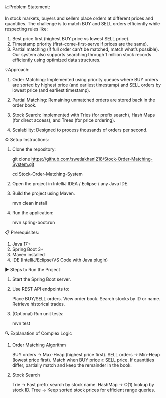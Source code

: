 📈Problem Statement:

In stock markets, buyers and sellers place orders at different prices and quantities. The challenge is to match BUY and SELL orders efficiently while respecting rules like:
1. Best price first (highest BUY price vs lowest SELL price).
2. Timestamp priority (first-come-first-serve if prices are the same).
3. Partial matching (if full order can’t be matched, match what’s possible).
Our system also supports searching through 1 million stock records efficiently using optimized data structures.

💡Approach:

1. Order Matching: Implemented using priority queues where BUY orders are sorted by highest price (and earliest timestamp) and SELL orders by lowest price (and earliest timestamp).

2. Partial Matching: Remaining unmatched orders are stored back in the order book.

3. Stock Search: Implemented with Tries (for prefix search), Hash Maps (for direct access), and Trees (for price ordering).

4. Scalability: Designed to process thousands of orders per second.

⚙️ Setup Instructions:

1. Clone the repository:

    git clone https://github.com/swetlakhani218/Stock-Order-Matching-System.git

    cd Stock-Order-Matching-System

2. Open the project in IntelliJ IDEA / Eclipse / any Java IDE.

3. Build the project using Maven.

   mvn clean install

4. Run the application:

   mvn spring-boot:run

📋 Prerequisites:

1. Java 17+
2. Spring Boot 3+
3. Maven installed
4. IDE (IntelliJ/Eclipse/VS Code with Java plugin)

▶️ Steps to Run the Project

1. Start the Spring Boot server.

2. Use REST API endpoints to:

    Place BUY/SELL orders. 
    View order book.
    Search stocks by ID or name.
    Retrieve historical trades.

3. (Optional) Run unit tests:

    mvn test

🔍 Explanation of Complex Logic

1. Order Matching Algorithm

    BUY orders → Max-Heap (highest price first).
    SELL orders → Min-Heap (lowest price first).
    Match when BUY price ≥ SELL price.
    If quantities differ, partially match and keep the remainder in the book.

2. Stock Search

    Trie → Fast prefix search by stock name.
    HashMap → O(1) lookup by stock ID.
    Tree → Keep sorted stock prices for efficient range queries.
